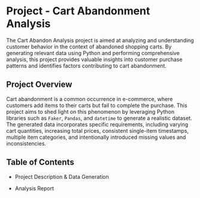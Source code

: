 # Project - Cart Abandonment Analysis

The Cart Abandon Analysis project is aimed at analyzing and understanding customer behavior in the context of abandoned shopping carts. By generating relevant data using Python and performing comprehensive analysis, this project provides valuable insights into customer purchase patterns and identifies factors contributing to cart abandonment.

## Project Overview

Cart abandonment is a common occurrence in e-commerce, where customers add items to their carts but fail to complete the purchase. This project aims to shed light on this phenomenon by leveraging Python libraries such as `Faker`, `Pandas`, and `datetime` to generate a realistic dataset. The generated data incorporates specific requirements, including varying cart quantities, increasing total prices, consistent single-item timestamps, multiple item categories, and intentionally introduced missing values and inconsistencies.

## Table of Contents

- Project Description & Data Generation

- Analysis Report